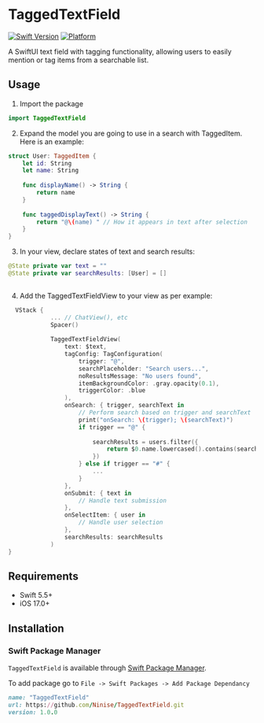 # TaggedTextField

[![Swift Version](https://img.shields.io/badge/Swift-5.5-orange.svg)](https://swift.org)
[![Platform](https://img.shields.io/badge/Platform-iOS%20%7C%20macOS%20%7C%20watchOS%20%7C%20tvOS-lightgrey.svg)](https://developer.apple.com)

A SwiftUI text field with tagging functionality, allowing users to easily mention or tag items from a searchable list.

## Usage

1. Import the package
```swift
import TaggedTextField
```

2. Expand the model you are going to use in a search with TaggedItem. Here is an example:
```swift
struct User: TaggedItem {
    let id: String
    let name: String
    
    func displayName() -> String {
        return name
    }
    
    func taggedDisplayText() -> String {
        return "@\(name) " // How it appears in text after selection
    }
}
```

3. In your view, declare states of text and search results:
```swift
@State private var text = ""
@State private var searchResults: [User] = []
    
```

4. Add the TaggedTextFieldView to your view as per example:
```swift
  VStack {
            ... // ChatView(), etc
            Spacer()
            
            TaggedTextFieldView(
                text: $text,
                tagConfig: TagConfiguration(
                    trigger: "@",
                    searchPlaceholder: "Search users...",
                    noResultsMessage: "No users found",
                    itemBackgroundColor: .gray.opacity(0.1),
                    triggerColor: .blue
                ),
                onSearch: { trigger, searchText in
                    // Perform search based on trigger and searchText
                    print("onSearch: \(trigger); \(searchText)")
                    if trigger == "@" {
                        
                        searchResults = users.filter({
                            return $0.name.lowercased().contains(searchText.lowercased())
                        })
                    } else if trigger == "#" {
                        ...
                    }
                },
                onSubmit: { text in
                    // Handle text submission
                },
                onSelectItem: { user in
                    // Handle user selection
                },
                searchResults: searchResults
            )
}
```



## Requirements

- Swift 5.5+
- iOS 17.0+

## Installation
### Swift Package Manager
`TaggedTextField` is available through [Swift Package Manager](https://swift.org/package-manager/). 

To add package go to `File -> Swift Packages -> Add Package Dependancy `

```ruby
name: "TaggedTextField"
url: https://github.com/Ninise/TaggedTextField.git
version: 1.0.0
```
